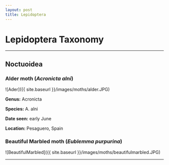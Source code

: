 ```yaml
---
layout: post
title: Lepidoptera
---
```


# Lepidoptera Taxonomy

--------

## Noctuoidea

### **Alder moth** (*Acronicta alni*)
![Ader]({{ site.baseurl }}/images/moths/alder.JPG)

**Genus:** Acronicta

**Species:** A. alni

**Date seen:** early June

**Location:** Pesaguero, Spain

### **Beautiful Marbled moth** (*Eublemma purpurina*)

![BeautifulMarbled]({{ site.baseurl }}/images/moths/beautifulmarbled.JPG)

------------
